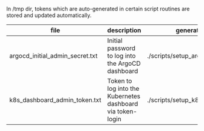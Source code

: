 In /tmp dir, tokens which are auto-generated in certain script routines are stored and updated automatically.

| **file**                        | **description**                                            | **generated by**                 |
|---------------------------------|------------------------------------------------------------|----------------------------------|
| argocd_initial_admin_secret.txt | Initial password to log into the ArgoCD dashboard          | ./scripts/setup_argo_cd.sh       |
| k8s_dashboard_admin_token.txt   | Token to log into the Kubernetes dashboard via token-login | ./scripts/setup_k8s_dashboard.sh |